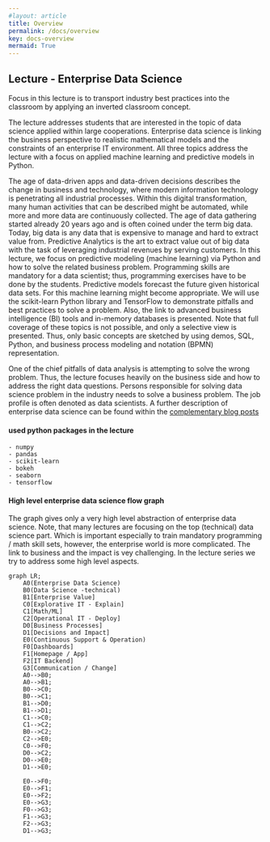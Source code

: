 ```yaml
---
#layout: article
title: Overview
permalink: /docs/overview
key: docs-overview
mermaid: True
---
```

## Lecture - Enterprise Data Science

Focus in this lecture is to transport industry best practices into the classroom by applying an inverted classroom concept.

The lecture addresses students that are interested in the topic of data science applied within large cooperations. Enterprise data science is linking the business perspective to realistic mathematical models and the constraints of an enterprise IT environment. All three topics address the lecture with a focus on applied machine learning and predictive models in Python.

The age of data-driven apps and data-driven decisions describes the change in business and technology, where modern information technology is penetrating all industrial processes. Within this digital transformation, many human activities that can be described might be automated, while more and more data are continuously collected. The age of data gathering started already 20 years ago and is often coined under the term big data. Today, big data is any data that is expensive to manage and hard to extract value from.
Predictive Analytics is the art to extract value out of big data with the task of leveraging industrial revenues by serving customers. In this lecture, we focus on predictive modeling (machine learning) via Python and how to solve the related business problem.
Programming skills are mandatory for a data scientist; thus, programming exercises have to be done by the students. Predictive models forecast the future given historical data sets. For this machine learning might become appropriate. We will use the scikit-learn Python library and TensorFlow to demonstrate pitfalls and best practices to solve a problem. Also, the link to advanced business intelligence (BI) tools and in-memory databases is presented.
Note that full coverage of these topics is not possible, and only a selective view is presented. Thus, only basic concepts are sketched by using demos, SQL, Python, and business process modeling and notation (BPMN) representation.

One of the chief pitfalls of data analysis is attempting to solve the wrong problem. Thus, the lecture focuses heavily on the business side and how to address the right data questions. Persons responsible for solving data science problem in the industry needs to solve a business problem. The job profile is often denoted as data scientists. A further description of enterprise data science can be found within the [complementary blog posts](/docs/enterprise_data_science
)

#### used python packages in the lecture

```
- numpy
- pandas
- scikit-learn
- bokeh
- seaborn
- tensorflow
```

<!--more-->
#### High level enterprise data science flow graph

The graph gives only a very high level abstraction of enterprise data science. Note, that many lectures are focusing on the top (technical) data science part. Which is important especially to train mandatory programming / math skill sets, however, the enterprise world is more complicated. The link to business and the impact is vey challenging. In the lecture series we try to address some high level aspects.

```mermaid
graph LR;
    A0(Enterprise Data Science)
    B0(Data Science -technical)
    B1[Enterprise Value]
    C0[Explorative IT - Explain]
    C1[Math/ML]
    C2[Operational IT - Deploy]
    D0[Business Processes]
    D1[Decisions and Impact]
    E0(Continuous Support & Operation)
    F0[Dashboards]
    F1[Homepage / App]
    F2[IT Backend]
    G3[Communication / Change]
    A0-->B0;
    A0-->B1;
    B0-->C0;
    B0-->C1;
    B1-->D0;
    B1-->D1;
    C1-->C0;
    C1-->C2;
    B0-->C2;
    C2-->E0;
    C0-->F0;
    D0-->C2;
    D0-->E0;
    D1-->E0;

    E0-->F0;
    E0-->F1;
    E0-->F2;
    E0-->G3;
    F0-->G3;
    F1-->G3;
    F2-->G3;
    D1-->G3;
```
